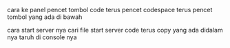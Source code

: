 cara ke panel pencet tombol code terus pencet codespace terus pencet tombol yang ada di bawah

cara start server nya cari file start server code terus copy yang ada didalam nya taruh di console nya
